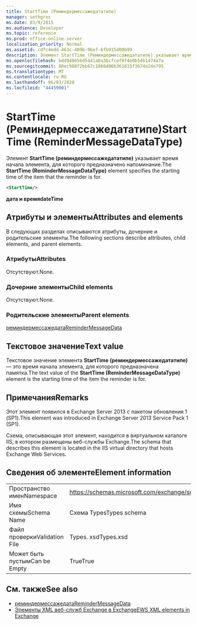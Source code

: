 ```yaml
---
title: StartTime (Реминдермессажедататипе)
manager: sethgros
ms.date: 03/9/2015
ms.audience: Developer
ms.topic: reference
ms.prod: office-online-server
localization_priority: Normal
ms.assetid: cdfc4edd-463c-409b-9bef-6fb915d00b99
description: Элемент StartTime (Реминдермессажедататипе) указывает время начала элемента, для которого предназначено напоминание.
ms.openlocfilehash: bdd940656d5441a0a36cfcef8f4e0b5db1474a7a
ms.sourcegitcommit: 88ec988f2bb67c1866d06b361615f3674a24e795
ms.translationtype: MT
ms.contentlocale: ru-RU
ms.lasthandoff: 06/03/2020
ms.locfileid: "44459001"
---
```

# <a name="starttime-remindermessagedatatype"></a><span data-ttu-id="384dd-103">StartTime (Реминдермессажедататипе)</span><span class="sxs-lookup"><span data-stu-id="384dd-103">StartTime (ReminderMessageDataType)</span></span>

<span data-ttu-id="384dd-104">Элемент **StartTime (реминдермессажедататипе)** указывает время начала элемента, для которого предназначено напоминание.</span><span class="sxs-lookup"><span data-stu-id="384dd-104">The **StartTime (ReminderMessageDataType)** element specifies the starting time of the item that the reminder is for.</span></span> 
  
```XML
<StartTime/>
```

<span data-ttu-id="384dd-105">**дата и время**</span><span class="sxs-lookup"><span data-stu-id="384dd-105">**dateTime**</span></span>

## <a name="attributes-and-elements"></a><span data-ttu-id="384dd-106">Атрибуты и элементы</span><span class="sxs-lookup"><span data-stu-id="384dd-106">Attributes and elements</span></span>

<span data-ttu-id="384dd-107">В следующих разделах описываются атрибуты, дочерние и родительские элементы.</span><span class="sxs-lookup"><span data-stu-id="384dd-107">The following sections describe attributes, child elements, and parent elements.</span></span>
  
### <a name="attributes"></a><span data-ttu-id="384dd-108">Атрибуты</span><span class="sxs-lookup"><span data-stu-id="384dd-108">Attributes</span></span>

<span data-ttu-id="384dd-109">Отсутствуют.</span><span class="sxs-lookup"><span data-stu-id="384dd-109">None.</span></span>
  
### <a name="child-elements"></a><span data-ttu-id="384dd-110">Дочерние элементы</span><span class="sxs-lookup"><span data-stu-id="384dd-110">Child elements</span></span>

<span data-ttu-id="384dd-111">Отсутствуют.</span><span class="sxs-lookup"><span data-stu-id="384dd-111">None.</span></span>
  
### <a name="parent-elements"></a><span data-ttu-id="384dd-112">Родительские элементы</span><span class="sxs-lookup"><span data-stu-id="384dd-112">Parent elements</span></span>

[<span data-ttu-id="384dd-113">реминдермессажедата</span><span class="sxs-lookup"><span data-stu-id="384dd-113">ReminderMessageData</span></span>](remindermessagedata.md)
  
## <a name="text-value"></a><span data-ttu-id="384dd-114">Текстовое значение</span><span class="sxs-lookup"><span data-stu-id="384dd-114">Text value</span></span>

<span data-ttu-id="384dd-115">Текстовое значение элемента **StartTime (реминдермессажедататипе)** — это время начала элемента, для которого предназначена памятка.</span><span class="sxs-lookup"><span data-stu-id="384dd-115">The text value of the **StartTime (ReminderMessageDataType)** element is the starting time of the item the reminder is for.</span></span> 
  
## <a name="remarks"></a><span data-ttu-id="384dd-116">Примечания</span><span class="sxs-lookup"><span data-stu-id="384dd-116">Remarks</span></span>

<span data-ttu-id="384dd-117">Этот элемент появился в Exchange Server 2013 с пакетом обновления 1 (SP1).</span><span class="sxs-lookup"><span data-stu-id="384dd-117">This element was introduced in Exchange Server 2013 Service Pack 1 (SP1).</span></span>
  
<span data-ttu-id="384dd-118">Схема, описывающая этот элемент, находится в виртуальном каталоге IIS, в котором размещены веб-службы Exchange.</span><span class="sxs-lookup"><span data-stu-id="384dd-118">The schema that describes this element is located in the IIS virtual directory that hosts Exchange Web Services.</span></span>
  
## <a name="element-information"></a><span data-ttu-id="384dd-119">Сведения об элементе</span><span class="sxs-lookup"><span data-stu-id="384dd-119">Element information</span></span>

|||
|:-----|:-----|
|<span data-ttu-id="384dd-120">Пространство имен</span><span class="sxs-lookup"><span data-stu-id="384dd-120">Namespace</span></span>  <br/> |https://schemas.microsoft.com/exchange/services/2006/types  <br/> |
|<span data-ttu-id="384dd-121">Имя схемы</span><span class="sxs-lookup"><span data-stu-id="384dd-121">Schema Name</span></span>  <br/> |<span data-ttu-id="384dd-122">Схема Types</span><span class="sxs-lookup"><span data-stu-id="384dd-122">Types schema</span></span>  <br/> |
|<span data-ttu-id="384dd-123">Файл проверки</span><span class="sxs-lookup"><span data-stu-id="384dd-123">Validation File</span></span>  <br/> |<span data-ttu-id="384dd-124">Types. xsd</span><span class="sxs-lookup"><span data-stu-id="384dd-124">Types.xsd</span></span>  <br/> |
|<span data-ttu-id="384dd-125">Может быть пустым</span><span class="sxs-lookup"><span data-stu-id="384dd-125">Can be Empty</span></span>  <br/> |<span data-ttu-id="384dd-126">True</span><span class="sxs-lookup"><span data-stu-id="384dd-126">True</span></span>  <br/> |
   
## <a name="see-also"></a><span data-ttu-id="384dd-127">См. также</span><span class="sxs-lookup"><span data-stu-id="384dd-127">See also</span></span>

- [<span data-ttu-id="384dd-128">реминдермессажедата</span><span class="sxs-lookup"><span data-stu-id="384dd-128">ReminderMessageData</span></span>](remindermessagedata.md)
- [<span data-ttu-id="384dd-129">Элементы XML веб-служб Exchange в Exchange</span><span class="sxs-lookup"><span data-stu-id="384dd-129">EWS XML elements in Exchange</span></span>](ews-xml-elements-in-exchange.md)

